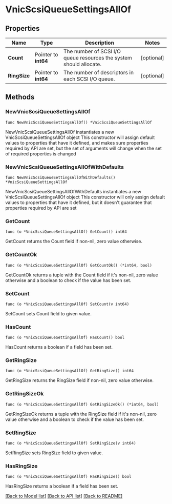 # VnicScsiQueueSettingsAllOf

## Properties

Name | Type | Description | Notes
------------ | ------------- | ------------- | -------------
**Count** | Pointer to **int64** | The number of SCSI I/O queue resources the system should allocate. | [optional] 
**RingSize** | Pointer to **int64** | The number of descriptors in each SCSI I/O queue. | [optional] 

## Methods

### NewVnicScsiQueueSettingsAllOf

`func NewVnicScsiQueueSettingsAllOf() *VnicScsiQueueSettingsAllOf`

NewVnicScsiQueueSettingsAllOf instantiates a new VnicScsiQueueSettingsAllOf object
This constructor will assign default values to properties that have it defined,
and makes sure properties required by API are set, but the set of arguments
will change when the set of required properties is changed

### NewVnicScsiQueueSettingsAllOfWithDefaults

`func NewVnicScsiQueueSettingsAllOfWithDefaults() *VnicScsiQueueSettingsAllOf`

NewVnicScsiQueueSettingsAllOfWithDefaults instantiates a new VnicScsiQueueSettingsAllOf object
This constructor will only assign default values to properties that have it defined,
but it doesn't guarantee that properties required by API are set

### GetCount

`func (o *VnicScsiQueueSettingsAllOf) GetCount() int64`

GetCount returns the Count field if non-nil, zero value otherwise.

### GetCountOk

`func (o *VnicScsiQueueSettingsAllOf) GetCountOk() (*int64, bool)`

GetCountOk returns a tuple with the Count field if it's non-nil, zero value otherwise
and a boolean to check if the value has been set.

### SetCount

`func (o *VnicScsiQueueSettingsAllOf) SetCount(v int64)`

SetCount sets Count field to given value.

### HasCount

`func (o *VnicScsiQueueSettingsAllOf) HasCount() bool`

HasCount returns a boolean if a field has been set.

### GetRingSize

`func (o *VnicScsiQueueSettingsAllOf) GetRingSize() int64`

GetRingSize returns the RingSize field if non-nil, zero value otherwise.

### GetRingSizeOk

`func (o *VnicScsiQueueSettingsAllOf) GetRingSizeOk() (*int64, bool)`

GetRingSizeOk returns a tuple with the RingSize field if it's non-nil, zero value otherwise
and a boolean to check if the value has been set.

### SetRingSize

`func (o *VnicScsiQueueSettingsAllOf) SetRingSize(v int64)`

SetRingSize sets RingSize field to given value.

### HasRingSize

`func (o *VnicScsiQueueSettingsAllOf) HasRingSize() bool`

HasRingSize returns a boolean if a field has been set.


[[Back to Model list]](../README.md#documentation-for-models) [[Back to API list]](../README.md#documentation-for-api-endpoints) [[Back to README]](../README.md)


